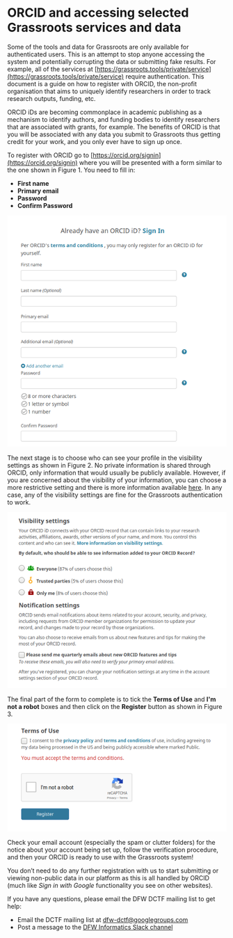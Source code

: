 # ORCID and accessing selected Grassroots services and data

Some of the tools and data for Grassroots are only available for authenticated users. This is an attempt to stop anyone accessing the system and potentially corrupting the data or submitting fake results. For example, all of the services at [https://grassroots.tools/private/service](https://grassroots.tools/private/service) require authentication. This document is a guide on how to register with ORCID, the non-profit organisation that aims to uniquely identify researchers in order to track research outputs, funding, etc.

ORCID iDs are becoming commonplace in academic publishing as a mechanism to identify authors, and funding bodies to identify researchers that are associated with grants, for example. The benefits of ORCID is that you will be associated with any data you submit to Grassroots thus getting credit for your work, and you only ever have to sign up once.

To register with ORCID go to [https://orcid.org/signin](https://orcid.org/signin) where you will be presented with a form similar to the one shown in Figure 1. You need to fill in:

 * **First name**
 * **Primary email**
 * **Password**
 * **Confirm Password**

![Figure 1: Profile Settings](images/orcid_1.png "Profile Settings")

The next stage is to choose who can see your profile in the visibility settings as shown in Figure 2. No private information is shared through ORCID, only information that would usually be publicly available. However, if you are concerned about the visibility of your information, you can choose a more restrictive setting and there is more information available [here](https://support.orcid.org/hc/en-us/articles/360006897614). In any case, any of the visibility settings are fine for the Grassroots authentication to work.

![Figure 2: Visibility Settings](images/orcid_2.png)

The final part of the form to complete is to tick the **Terms of Use** and **I'm not a robot** boxes and then click on the **Register** button as shown in Figure 3.

![Figure 3: The Terms of Use and reCAPTCHA settings](images/orcid_3.png)

Check your email account (especially the spam or clutter folders) for the notice about your account being set up, follow the verification procedure, and then your ORCID is ready to use with the Grassroots system!

You don’t need to do any further registration with us to start submitting or viewing non-public data in our platform as this is all handled by ORCID (much like *Sign in with Google* functionality you see on other websites).

If you have any questions, please email the DFW DCTF mailing list to get help: 

 * Email the DCTF mailing list at <dfw-dctf@googlegroups.com>
 * Post a message to the [DFW Informatics Slack channel](https://dfw-dctf.slack.com/archives/C644S0B1A)



